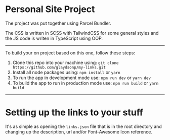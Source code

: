# Personal Site Project

The project was put together using Parcel Bundler.

The CSS is written in SCSS with TailwindCSS for some general styles and the JS code is writen in TypeScript using OOP.

---

To build your on project based on this one, follow these steps:

1. Clone this repo into your machine using:
   `git clone https://github.com/glaydsonp/my-links.git`
2. Install all node packages using:
   `npm install` or `yarn`
3. To run the app in development mode use:
   `npm run dev` or `yarn dev`
4. To build the app to run in production mode use:
   `npm run build` or `yarn build`

---

# Setting up the links to your stuff

It's as simple as opening the `links.json` file that is in the root directory and changing up the description, url and/or Font-Awesome Icon reference.
